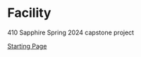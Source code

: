 # Facility
410 Sapphire Spring 2024 capstone project

[Starting Page](https://zwasique.github.io/Facility/)
